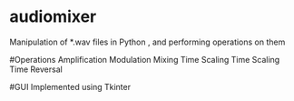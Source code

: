 audiomixer
==========

Manipulation of  *.wav files in Python , and performing operations on them

#Operations
Amplification
Modulation
Mixing
Time Scaling
Time Scaling
Time Reversal

#GUI
Implemented using Tkinter




